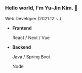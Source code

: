 ### Hello world, I'm Yu-Jin Kim. 👋
Web Developer
(2021.12 ~ )
- **Frontend**
    
    React / Next / Vue
    
- **Backend**
    
    Java / Spring Boot
    
    Node
<!--
**yjink12/yjink12** is a ✨ _special_ ✨ repository because its `README.md` (this file) appears on your GitHub profile.

Here are some ideas to get you started:

- 🔭 I’m currently working on ...
- 🌱 I’m currently learning ...
- 👯 I’m looking to collaborate on ...
- 🤔 I’m looking for help with ...
- 💬 Ask me about ...
- 📫 How to reach me: ...
- 😄 Pronouns: ...
- ⚡ Fun fact: ...
-->
